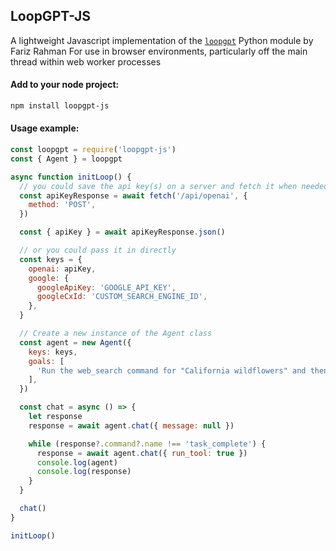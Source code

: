 ## LoopGPT-JS

A lightweight Javascript implementation of the [`loopgpt`](https://github.com/farizrahman4u/loopgpt) Python module by Fariz Rahman
For use in browser environments, particularly off the main thread within web worker processes

#### Add to your node project:

```bash
npm install loopgpt-js
```

#### Usage example:

```js
const loopgpt = require('loopgpt-js')
const { Agent } = loopgpt

async function initLoop() {
  // you could save the api key(s) on a server and fetch it when needed
  const apiKeyResponse = await fetch('/api/openai', {
    method: 'POST',
  })

  const { apiKey } = await apiKeyResponse.json()

  // or you could pass it in directly
  const keys = {
    openai: apiKey,
    google: {
      googleApiKey: 'GOOGLE_API_KEY',
      googleCxId: 'CUSTOM_SEARCH_ENGINE_ID',
    },
  }

  // Create a new instance of the Agent class
  const agent = new Agent({
    keys: keys,
    goals: [
      'Run the web_search command for "California wildflowers" and then produce an overview of your findings with descriptions of each flower and their native area,',
    ],
  })

  const chat = async () => {
    let response
    response = await agent.chat({ message: null })

    while (response?.command?.name !== 'task_complete') {
      response = await agent.chat({ run_tool: true })
      console.log(agent)
      console.log(response)
    }
  }

  chat()
}

initLoop()
```
